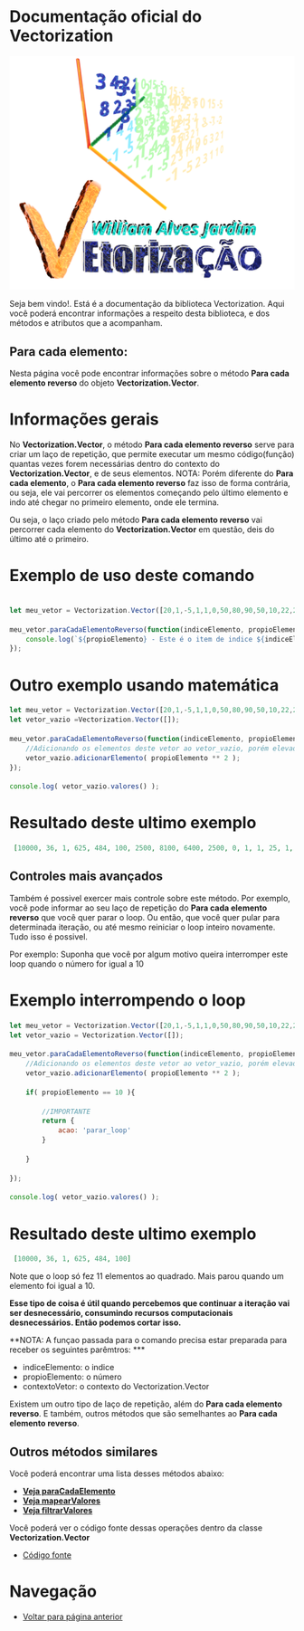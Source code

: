 # Documentação oficial do Vectorization
![Logo do projeto](https://github.com/WilliamJardim/Vectorization/blob/main/imagens/logo512x512.png)

Seja bem vindo!. Está é a documentação da biblioteca Vectorization.
Aqui você poderá encontrar informações a respeito desta biblioteca, e dos métodos e atributos que a acompanham.

## Para cada elemento:
Nesta página você pode encontrar informações sobre o método **Para cada elemento reverso** do objeto **Vectorization.Vector**.

# Informações gerais
No **Vectorization.Vector**, o método **Para cada elemento reverso** serve para criar um laço de repetição, que permite executar um mesmo código(função) quantas vezes forem necessárias dentro do contexto do **Vectorization.Vector**, e de seus elementos. NOTA: Porém diferente do **Para cada elemento**, o **Para cada elemento reverso** faz isso de forma contrária, ou seja, ele vai percorrer os elementos começando pelo último elemento e indo até chegar no primeiro elemento, onde ele termina.

Ou seja, o laço criado pelo método **Para cada elemento reverso** vai percorrer cada elemento do **Vectorization.Vector** em questão, deis do último até o primeiro.

# Exemplo de uso deste comando
```javascript

let meu_vetor = Vectorization.Vector([20,1,-5,1,1,0,50,80,90,50,10,22,25,1,6,100]);

meu_vetor.paraCadaElementoReverso(function(indiceElemento, propioElemento, contextoVetor){
    console.log(`${propioElemento} - Este é o item de indice ${indiceElemento}`);
});

```

# Outro exemplo usando matemática
```javascript
let meu_vetor = Vectorization.Vector([20,1,-5,1,1,0,50,80,90,50,10,22,25,1,6,100]);
let vetor_vazio =Vectorization.Vector([]);

meu_vetor.paraCadaElementoReverso(function(indiceElemento, propioElemento, contextoVetor){
    //Adicionando os elementos deste vetor ao vetor_vazio, porém elevados ao quadrado
    vetor_vazio.adicionarElemento( propioElemento ** 2 );
});

console.log( vetor_vazio.valores() );
```

# Resultado deste ultimo exemplo
```json
 [10000, 36, 1, 625, 484, 100, 2500, 8100, 6400, 2500, 0, 1, 1, 25, 1, 400]
```

## Controles mais avançados
Também é possivel exercer mais controle sobre este método. Por exemplo, você pode informar ao seu laço de repetição do **Para cada elemento reverso** que você quer parar o loop. Ou então, que você quer pular para determinada iteração, ou até mesmo reiniciar o loop inteiro novamente. Tudo isso é possivel.

Por exemplo: Suponha que você por algum motivo queira interromper este loop quando o número for igual a 10

# Exemplo interrompendo o loop
```javascript
let meu_vetor = Vectorization.Vector([20,1,-5,1,1,0,50,80,90,50,10,22,25,1,6,100]);
let vetor_vazio = Vectorization.Vector([]);

meu_vetor.paraCadaElementoReverso(function(indiceElemento, propioElemento, contextoVetor){
    //Adicionando os elementos deste vetor ao vetor_vazio, porém elevados ao quadrado
    vetor_vazio.adicionarElemento( propioElemento ** 2 );

    if( propioElemento == 10 ){

        //IMPORTANTE
        return {
            acao: 'parar_loop'
        }

    }
    
});

console.log( vetor_vazio.valores() );
```

# Resultado deste ultimo exemplo
```json
 [10000, 36, 1, 625, 484, 100]
```

Note que o loop só fez 11 elementos ao quadrado. Mais parou quando um elemento foi igual a 10.

**Esse tipo de coisa é útil quando percebemos que continuar a iteração vai ser desnecessário, consumindo recursos computacionais desnecessários. Então podemos cortar isso.**

**NOTA: A funçao passada para o comando precisa estar preparada para receber os seguintes parêmtros: ***
 - indiceElemento: o indice
 - propioElemento: o número
 - contextoVetor: o contexto do Vectorization.Vector

Existem um outro tipo de laço de repetição, além do **Para cada elemento reverso**.
E também, outros métodos que são semelhantes ao **Para cada elemento reverso**.

## Outros métodos similares
Você poderá encontrar uma lista desses métodos abaixo:

  - **[Veja paraCadaElemento](../ParaCadaElemento/page.md)**
  - **[Veja mapearValores](../MapearValores/page.md)**
  - **[Veja filtrarValores](../FiltrarValores/page.md)**

Você poderá ver o código fonte dessas operações dentro da classe **Vectorization.Vector**
* [Código fonte](https://github.com/WilliamJardim/Vectorization/blob/main/src/Vector.js)

# Navegação
* [Voltar para página anterior](../page.md)